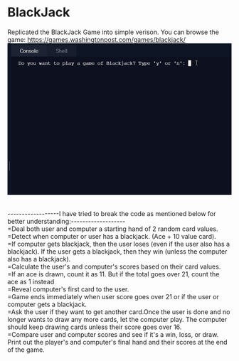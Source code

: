 # BlackJack
Replicated the BlackJack Game into simple verison. 
You can browse the game: https://games.washingtonpost.com/games/blackjack/
<br>
![](Blackjack.gif)



<br>
------------------I have tried to break the code as mentioned below for better understanding:-------------------
<br>
=Deal both user and computer a starting hand of 2 random card values.
<br>
=Detect when computer or user has a blackjack. (Ace + 10 value card).
<br>
=If computer gets blackjack, then the user loses (even if the user also has a blackjack). If the user gets a blackjack, then they win (unless the computer also has a blackjack).
<br>
=Calculate the user's and computer's scores based on their card values.
<br>
=If an ace is drawn, count it as 11. But if the total goes over 21, count the ace as 1 instead
<br>
=Reveal computer's first card to the user.
<br>
=Game ends immediately when user score goes over 21 or if the user or computer gets a blackjack.
<br>
=Ask the user if they want to get another card.Once the user is done and no longer wants to draw any more cards, let the computer play. The computer should keep drawing cards unless their score goes over 16.
<br>
=Compare user and computer scores and see if it's a win, loss, or draw.	
Print out the player's and computer's final hand and their scores at the end of the game.
<br>
